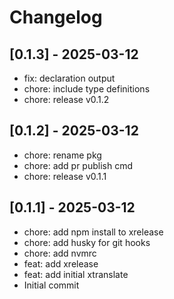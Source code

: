 # Changelog

## [0.1.3] - 2025-03-12

* fix: declaration output
* chore: include type definitions
* chore: release v0.1.2

## [0.1.2] - 2025-03-12

* chore: rename pkg
* chore: add pr publish cmd
* chore: release v0.1.1

## [0.1.1] - 2025-03-12

* chore: add npm install to xrelease
* chore: add husky for git hooks
* chore: add nvmrc
* feat: add xrelease
* feat: add initial xtranslate
* Initial commit

